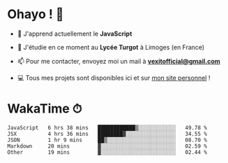 # Ohayo ! 🌃

- 🔭 J'apprend actuellement le **JavaScript**

- 🌱 J'étudie en ce moment au **Lycée Turgot** à Limoges (en France)

- 📫 Pour me contacter, envoyez moi un mail à <a href="mailto:vexitofficial@gmail.com">**vexitofficial@gmail.com**</a>

- 💻 Tous mes projets sont disponibles ici et sur <a href="https://www.vexcited.me">mon site personnel</a> !

# WakaTime ⏱

<!--START_SECTION:waka-->
```text
JavaScript   6 hrs 38 mins   ████████████▒░░░░░░░░░░░░   49.78 % 
JSX          4 hrs 36 mins   ████████▓░░░░░░░░░░░░░░░░   34.55 % 
JSON         1 hr 9 mins     ██▒░░░░░░░░░░░░░░░░░░░░░░   08.70 % 
Markdown     20 mins         ▓░░░░░░░░░░░░░░░░░░░░░░░░   02.59 % 
Other        19 mins         ▓░░░░░░░░░░░░░░░░░░░░░░░░   02.44 % 
```
<!--END_SECTION:waka-->

